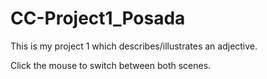 # CC-Project1_Posada

This is my project 1 which describes/illustrates an adjective.
 
Click the mouse to switch between both scenes. 